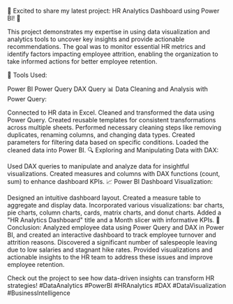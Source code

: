 🚀 Excited to share my latest project: HR Analytics Dashboard using Power BI! 🚀

This project demonstrates my expertise in using data visualization and analytics tools to uncover key insights and provide actionable recommendations. The goal was to monitor essential HR metrics and identify factors impacting employee attrition, enabling the organization to take informed actions for better employee retention.

🔧 Tools Used:

Power BI
Power Query
DAX Query
📊 Data Cleaning and Analysis with Power Query:

Connected to HR data in Excel.
Cleaned and transformed the data using Power Query.
Created reusable templates for consistent transformations across multiple sheets.
Performed necessary cleaning steps like removing duplicates, renaming columns, and changing data types.
Created parameters for filtering data based on specific conditions.
Loaded the cleaned data into Power BI.
🔍 Exploring and Manipulating Data with DAX:

Used DAX queries to manipulate and analyze data for insightful visualizations.
Created measures and columns with DAX functions (count, sum) to enhance dashboard KPIs.
📈 Power BI Dashboard Visualization:

Designed an intuitive dashboard layout.
Created a measure table to aggregate and display data.
Incorporated various visualizations: bar charts, pie charts, column charts, cards, matrix charts, and donut charts.
Added a "HR Analytics Dashboard" title and a Month slicer with informative KPIs.
📌 Conclusion:
Analyzed employee data using Power Query and DAX in Power BI, and created an interactive dashboard to track employee turnover and attrition reasons. Discovered a significant number of salespeople leaving due to low salaries and stagnant hike rates. Provided visualizations and actionable insights to the HR team to address these issues and improve employee retention.

Check out the project to see how data-driven insights can transform HR strategies! #DataAnalytics #PowerBI #HRAnalytics #DAX #DataVisualization #BusinessIntelligence
